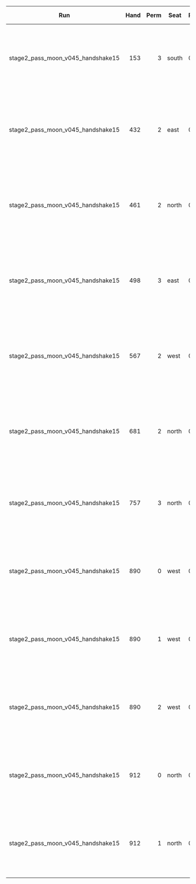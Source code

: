 | Run | Hand | Perm | Seat | Probability | Total Score | Moon Shooter | Variant | Seat Points | Passed Cards |
| --- | ---: | ---: | --- | --- | --- | --- | --- | ---: | --- |
| stage2_pass_moon_v045_handshake15 | 153 | 3 | south | 0.640 | -18489.3 | north | inverted | 0 | ["rank: Ten, suit: Hearts", "rank: King, suit: Hearts", "rank: Ace, suit: Hearts"] |
| stage2_pass_moon_v045_handshake15 | 432 | 2 | east | 0.730 | -24724.8 | south | inverted | 0 | ["rank: Queen, suit: Hearts", "rank: King, suit: Hearts", "rank: Ace, suit: Hearts"] |
| stage2_pass_moon_v045_handshake15 | 461 | 2 | north | 0.640 | -14188.6 | east | inverted | 0 | ["rank: Ten, suit: Hearts", "rank: Queen, suit: Hearts", "rank: King, suit: Hearts"] |
| stage2_pass_moon_v045_handshake15 | 498 | 3 | east | 0.640 | -12602.3 | north | inverted | 0 | ["rank: Jack, suit: Hearts", "rank: Queen, suit: Hearts", "rank: King, suit: Hearts"] |
| stage2_pass_moon_v045_handshake15 | 567 | 2 | west | 0.794 | -24751.9 | north | inverted | 0 | ["rank: Queen, suit: Hearts", "rank: King, suit: Hearts", "rank: Ace, suit: Hearts"] |
| stage2_pass_moon_v045_handshake15 | 681 | 2 | north | 0.730 | -27822.0 | east | inverted | 0 | ["rank: Queen, suit: Hearts", "rank: King, suit: Hearts", "rank: Ace, suit: Hearts"] |
| stage2_pass_moon_v045_handshake15 | 757 | 3 | north | 0.680 | 0.0 | east | inverted | 0 | ["rank: Ace, suit: Hearts", "rank: King, suit: Hearts", "rank: Ace, suit: Clubs"] |
| stage2_pass_moon_v045_handshake15 | 890 | 0 | west | 0.640 | -224.2 | south | inverted | 0 | ["rank: Jack, suit: Spades", "rank: Seven, suit: Diamonds", "rank: Six, suit: Clubs"] |
| stage2_pass_moon_v045_handshake15 | 890 | 1 | west | 0.640 | -224.2 | south | inverted | 0 | ["rank: Jack, suit: Spades", "rank: Seven, suit: Diamonds", "rank: Six, suit: Clubs"] |
| stage2_pass_moon_v045_handshake15 | 890 | 2 | west | 0.640 | -224.2 | north | inverted | 0 | ["rank: Jack, suit: Spades", "rank: Seven, suit: Diamonds", "rank: Six, suit: Clubs"] |
| stage2_pass_moon_v045_handshake15 | 912 | 0 | north | 0.640 | -348.9 | south | inverted | 0 | ["rank: Ten, suit: Hearts", "rank: Jack, suit: Hearts", "rank: Ace, suit: Hearts"] |
| stage2_pass_moon_v045_handshake15 | 912 | 1 | north | 0.640 | -348.9 | south | inverted | 0 | ["rank: Ten, suit: Hearts", "rank: Jack, suit: Hearts", "rank: Ace, suit: Hearts"] |
